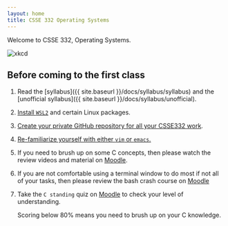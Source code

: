 ```yaml
---
layout: home
title: CSSE 332 Operating Systems
---
```


Welcome to CSSE 332, Operating Systems.

![xkcd](https://imgs.xkcd.com/comics/operating_systems.png)

<!--
* Instructor information can be found [here]({{ site.baseurl
  }}/docs/instructors/).
-->

## Before coming to the first class

1. Read the [syllabus]({{ site.baseurl }}/docs/syllabus/syllabus) and the [unofficial syllabus]({{ site.baseurl }}/docs/syllabus/unofficial).

2. [Install `WSL2`](./labs/wsl) and certain Linux packages.

3. [Create your private GitHub repository for all your CSSE332 work](./docs/setup).

4. [Re-familiarize yourself with either `vim` or `emacs`.]({{site.baseurl}}{{site.resourcespath}})

5. If you need to brush up on some C concepts, then please watch the review
   videos and material on [Moodle]({{site.moodle_url}}).

6. If you are not comfortable using a terminal window to do most if not all of
   your tasks, then please review the bash crash course on [Moodle]({{site.moodle_url}})

5. Take the `C standing` quiz on [Moodle]({{site.moodle_url}}) to check
   your level of understanding.

   Scoring below 80% means you need to brush up on your C knowledge.

<!-- Summer24: Removed this since cannot control user machines.
No IDEs are allowed!
-->




